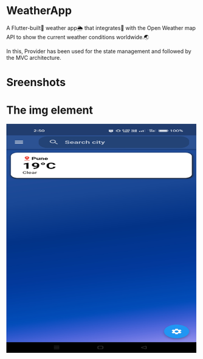 # WeatherApp

A Flutter-built📳 weather app🌦️ that integrates🔗 with the Open Weather map API to show the current weather conditions worldwide.🌏    

In this, Provider has been used for the state management and followed by the MVC architecture.

# Sreenshots

<!DOCTYPE html>
<html>
<body>

<h1>The img element</h1>

<img src="https://github.com/swatikawale/weatherApp/blob/main/images/ss/ss1.jpg" alt="ss1" width="500" height="600">

</body>
</html>
